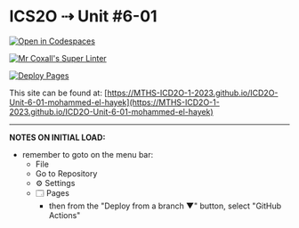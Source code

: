 # ICS2O ⇢ Unit #6-01

[![Open in Codespaces](https://classroom.github.com/assets/launch-codespace-7f7980b617ed060a017424585567c406b6ee15c891e84e1186181d67ecf80aa0.svg)](https://classroom.github.com/open-in-codespaces?assignment_repo_id=15086913)

[![Mr Coxall's Super Linter](https://github.com/MTHS-ICD2O-1-2023/ICD2O-Unit-6-01-mohammed-el-hayek/workflows/Mr%20Coxall's%20Super%20Linter/badge.svg)](https://github.com/MTHS-ICD2O-1-2023/ICD2O-Unit-6-01-mohammed-el-hayek/actions)

[![Deploy Pages](https://github.com/MTHS-ICD2O-1-2023/ICD2O-Unit-6-01-mohammed-el-hayek/workflows/Deploy%20Pages/badge.svg)](https://github.com/MTHS-ICD2O-1-2023/ICD2O-Unit-6-01-mohammed-el-hayek/actions)

This site can be found at: [https://MTHS-ICD2O-1-2023.github.io/ICD2O-Unit-6-01-mohammed-el-hayek](https://MTHS-ICD2O-1-2023.github.io/ICD2O-Unit-6-01-mohammed-el-hayek)

---

**NOTES ON INITIAL LOAD:**
- remember to goto on the menu bar:
  - File
  - Go to Repository
  - ⚙ Settings
  - 🗔 Pages
    - then from the "Deploy from a branch ▼" button, select "GitHub Actions"
